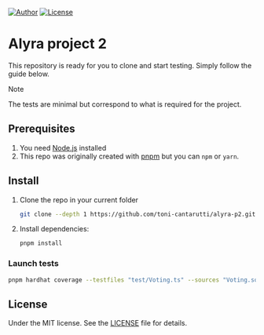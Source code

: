 [authorBadge]: https://img.shields.io/badge/Author-Toni%20CANTARUTTI-blue
[authorLink]: https://github.com/toni-cantarutti?tab=repositories
[licenseBadge]: https://img.shields.io/badge/License-MIT-brightgreen.svg
[licenseLink]: LICENSE
[nodejs]: https://nodejs.org/en/download/package-manager
[pnpm]: https://pnpm.io/installation


[![Author][authorBadge]][authorLink]
[![License][licenseBadge]][licenseLink]


# Alyra project 2
This repository is ready for you to clone and start testing. Simply follow the guide below.<br>

> [!NOTE]
> The tests are minimal but correspond to what is required for the project.

## Prerequisites
1. You need [Node.js][nodejs] installed
1. This repo was originally created with [pnpm][pnpm] but you can `npm` or `yarn`.

## Install
1. Clone the repo in your current folder
    ```bash
    git clone --depth 1 https://github.com/toni-cantarutti/alyra-p2.git .
    ```
1. Install dependencies:
      ```bash
      pnpm install
      ```
### Launch tests 
```bash
pnpm hardhat coverage --testfiles "test/Voting.ts" --sources "Voting.sol"
```
## License
Under the MIT license. See the [LICENSE][licenseLink] file for details.




